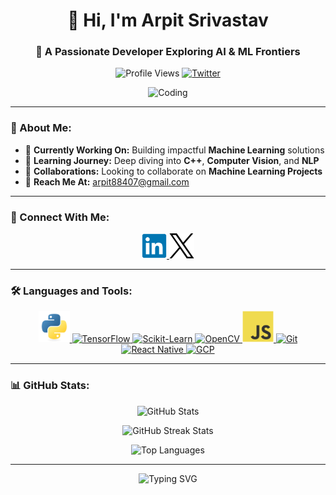 <h1 align="center">👋 Hi, I'm Arpit Srivastav</h1>
<h3 align="center">🚀 A Passionate Developer Exploring AI & ML Frontiers</h3>

<p align="center">
  <img src="https://komarev.com/ghpvc/?username=4for7apy&label=Profile%20views&color=0e75b6&style=flat" alt="Profile Views" />
  <a href="https://twitter.com/" target="_blank">
    <img src="https://img.shields.io/twitter/follow/?logo=twitter&style=for-the-badge" alt="Twitter" />
  </a>
</p>

<p align="center">
  <img src="https://i.pinimg.com/originals/e8/f4/53/e8f453469a3ec97ecd354df465d73913.gif" alt="Coding" width="500" />
</p>

---

### 🌟 About Me:
- 🔭 **Currently Working On:** Building impactful **Machine Learning** solutions  
- 🌱 **Learning Journey:** Deep diving into **C++**, **Computer Vision**, and **NLP**  
- 👯 **Collaborations:** Looking to collaborate on **Machine Learning Projects**  
- 📧 **Reach Me At:** arpit88407@gmail.com  

---

### 🔗 Connect With Me:
<p align="center">
  <a href="https://www.linkedin.com/in/arpit-srivastav/" target="_blank">
    <img src="https://raw.githubusercontent.com/devicons/devicon/master/icons/linkedin/linkedin-original.svg" alt="LinkedIn" height="40" />
  </a>
  <a href="https://twitter.com/" target="_blank">
    <img src="https://raw.githubusercontent.com/devicons/devicon/master/icons/twitter/twitter-original.svg" alt="Twitter" height="40" />
  </a>
</p>

---

### 🛠️ Languages and Tools:
<p align="center">
  <a href="https://www.python.org" target="_blank">
    <img src="https://raw.githubusercontent.com/devicons/devicon/master/icons/python/python-original.svg" alt="Python" width="50" />
  </a>
  <a href="https://www.tensorflow.org" target="_blank">
    <img src="https://www.vectorlogo.zone/logos/tensorflow/tensorflow-icon.svg" alt="TensorFlow" width="50" />
  </a>
  <a href="https://scikit-learn.org/" target="_blank">
    <img src="https://upload.wikimedia.org/wikipedia/commons/0/05/Scikit_learn_logo_small.svg" alt="Scikit-Learn" width="50" />
  </a>
  <a href="https://opencv.org/" target="_blank">
    <img src="https://www.vectorlogo.zone/logos/opencv/opencv-icon.svg" alt="OpenCV" width="50" />
  </a>
  <a href="https://developer.mozilla.org/en-US/docs/Web/JavaScript" target="_blank">
    <img src="https://raw.githubusercontent.com/devicons/devicon/master/icons/javascript/javascript-original.svg" alt="JavaScript" width="50" />
  </a>
  <a href="https://git-scm.com/" target="_blank">
    <img src="https://www.vectorlogo.zone/logos/git-scm/git-scm-icon.svg" alt="Git" width="50" />
  </a>
  <a href="https://reactnative.dev/" target="_blank">
    <img src="https://reactnative.dev/img/header_logo.svg" alt="React Native" width="50" />
  </a>
  <a href="https://cloud.google.com/" target="_blank">
    <img src="https://www.vectorlogo.zone/logos/google_cloud/google_cloud-icon.svg" alt="GCP" width="50" />
  </a>
</p>

---

### 📊 GitHub Stats:
<p align="center">
  <img src="https://github-readme-stats.vercel.app/api?username=4for7apy&show_icons=true&locale=en&theme=radical" alt="GitHub Stats" />
</p>

<p align="center">
  <img src="https://github-readme-streak-stats.herokuapp.com/?user=4for7apy&theme=radical" alt="GitHub Streak Stats" />
</p>

<p align="center">
  <img src="https://github-readme-stats.vercel.app/api/top-langs?username=4for7apy&show_icons=true&locale=en&layout=compact&theme=radical" alt="Top Languages" />
</p>

---

<p align="center">
  <img src="https://readme-typing-svg.herokuapp.com?font=Fira+Code&size=22&pause=1000&color=F759ED&width=435&lines=AI+is+the+future!;Machine+Learning+is+my+playground.;Exploring+Generative+AI.;Always+learning%2C+always+growing." alt="Typing SVG" />
</p>
